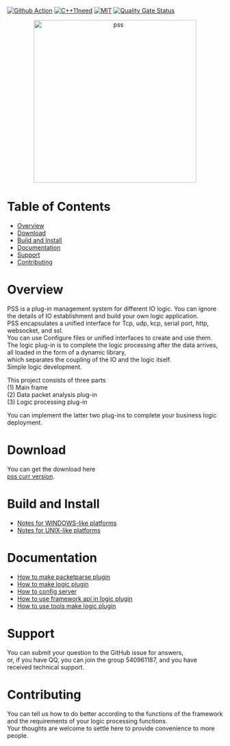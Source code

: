 [![Github Action](https://github.com/freeeyes/PSS_alpha_test/workflows/PSS_ASIO_CMake/badge.svg)](https://github.com/freeeyes/PSS_alpha_test/actions)
[![C++11need](https://img.shields.io/badge/language-C%2B%2B11-blue.svg)](https://isocpp.org)
[![MIT](https://img.shields.io/apm/l/vim-mode.svg)](https://opensource.org/licenses/MIT)
[![Quality Gate Status](https://sonarcloud.io/api/project_badges/measure?project=ArkNX_PSS_ASIO&metric=alert_status)](https://sonarcloud.io/dashboard?id=ArkNX_PSS_ASIO)  

<p align="center"><img src="https://raw.githubusercontent.com/freeeyes/PSS/gh-pages/_images/pss.svg?sanitize=true" alt="pss" width="380"/></p>

Table of Contents
=================

 - [Overview](#overview)
 - [Download](#download)
 - [Build and Install](#build-and-install)
 - [Documentation](#documentation)
 - [Support](#support)
 - [Contributing](#contributing)

Overview
========

PSS is a plug-in management system for different IO logic. You can ignore the details of IO establishment and build your own logic application.  
PSS encapsulates a unified interface for Tcp, udp, kcp, serial port, http, websocket, and ssl.  
You can use Configure files or unified interfaces to create and use them.  
The logic plug-in is to complete the logic processing after the data arrives,  
all loaded in the form of a dynamic library,  
which separates the coupling of the IO and the logic itself.  
Simple logic development.  

This project consists of three parts  
(1) Main frame  
(2) Data packet analysis plug-in  
(3) Logic processing plug-in  

You can implement the latter two plug-ins to complete your business logic deployment.  

Download
========
You can get the download here  
[pss curr version](https://github.com/ArkNX/PSS_ASIO/releases/).

Build and Install
=================
 * [Notes for WINDOWS-like platforms](NOTES-WINDOWS.md)  
 * [Notes for UNIX-like platforms](NOTES-LINUX.md)  

Documentation
=============
 * [How to make packetparse plugin](md/How_to_make_packetparse_plugin.md)
 * [How to make logic plugin](md/How_to_make_logic_plugin.md)
 * [How to config server](md/How_to_config_server.md)
 * [How to use framework api in logic plugin](md/How_to_use_framework_api_in_logic_plugin.md)
 * [How to use tools make logic plugin](md/How_use_tools_make_logic_plugin.md) 

Support
=======
You can submit your question to the GitHub issue for answers,  
or, if you have QQ, you can join the group 540961187, and you have received technical support.

Contributing
============
You can tell us how to do better according to the functions of the framework and the requirements of your logic processing functions.  
Your thoughts are welcome to settle here to provide convenience to more people.  

